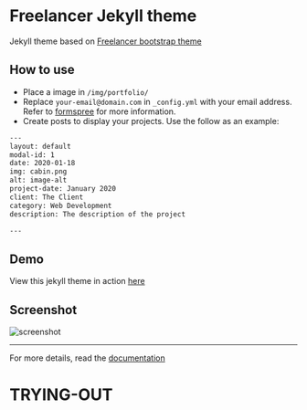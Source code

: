 Freelancer Jekyll theme  
=========================

Jekyll theme based on [Freelancer bootstrap theme ](http://startbootstrap.com/template-overviews/freelancer/)

## How to use
 - Place a image in `/img/portfolio/`
 - Replace `your-email@domain.com` in `_config.yml` with your email address. Refer to [formspree](http://formspree.io/) for more information.
 - Create posts to display your projects. Use the follow as an example:
```txt
---
layout: default
modal-id: 1
date: 2020-01-18
img: cabin.png
alt: image-alt
project-date: January 2020
client: The Client
category: Web Development
description: The description of the project

---
```

## Demo
View this jekyll theme in action [here](https://jeromelachaud.com/freelancer-theme)

## Screenshot
![screenshot](https://raw.githubusercontent.com/jeromelachaud/freelancer-theme/master/screenshot.png)

---------
For more details, read the [documentation](http://jekyllrb.com/)
# TRYING-OUT
